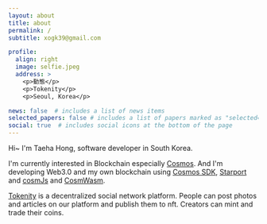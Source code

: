```yaml
---
layout: about
title: about
permalink: /
subtitle: xogk39@gmail.com

profile:
  align: right
  image: selfie.jpeg
  address: >
    <p>動態</p>
    <p>Tokenity</p>
    <p>Seoul, Korea</p>

news: false  # includes a list of news items
selected_papers: false # includes a list of papers marked as "selected={true}"
social: true  # includes social icons at the bottom of the page
---
```


Hi~ I'm Taeha Hong, software developer in South Korea.

I'm currently interested in Blockchain especially [Cosmos](https://cosmos.network).
And I'm developing Web3.0 and my own blockchain using [Cosmos SDK](https://v1.cosmos.network/sdk), [Starport](https://starport.com/) and [cosmJs](https://github.com/cosmos/cosmjs) and [CosmWasm](https://cosmwasm.com/).

[Tokenity](http://3.35.0.252/) is a decentralized social network platform. People can post photos and articles on our platform and publish them to nft. Creators can mint and trade their coins.

<!-- Put your address / P.O. box / other info right below your picture. You can also disable any these elements by editing `profile` property of the YAML header of your `_pages/about.md`. Edit `_bibliography/papers.bib` and Jekyll will render your [publications page](/al-folio/publications/) automatically.

Link to your social media connections, too. This theme is set up to use [Font Awesome icons](http://fortawesome.github.io/Font-Awesome/) and [Academicons](https://jpswalsh.github.io/academicons/), like the ones below. Add your Facebook, Twitter, LinkedIn, Google Scholar, or just disable all of them. -->
